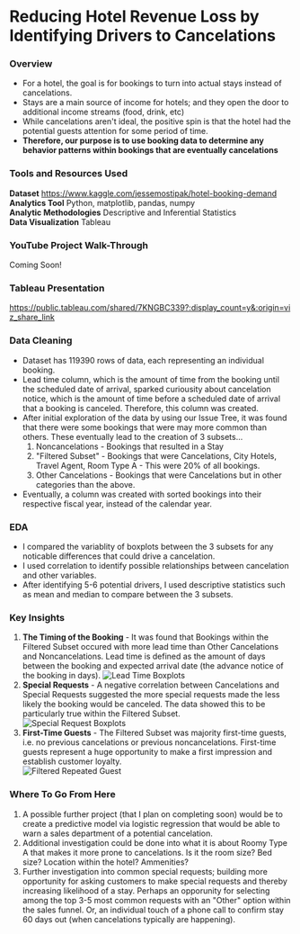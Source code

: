 # Reducing Hotel Revenue Loss by Identifying Drivers to Cancelations

### Overview
  * For a hotel, the goal is for bookings to turn into actual stays instead of cancelations.
  * Stays are a main source of income for hotels; and they open the door to additional income streams (food, drink, etc)
  * While cancelations aren't ideal, the positive spin is that the hotel had the potential guests attention for some period of time. 
  * **Therefore, our purpose is to use booking data to determine any behavior patterns within bookings that are eventually cancelations**

### Tools and Resources Used  
  **Dataset** https://www.kaggle.com/jessemostipak/hotel-booking-demand   
  **Analytics Tool** Python, matplotlib, pandas, numpy  
  **Analytic Methodologies** Descriptive and Inferential Statistics  
  **Data Visualization** Tableau  

### YouTube Project Walk-Through
Coming Soon!

### Tableau Presentation
https://public.tableau.com/shared/7KNGBC339?:display_count=y&:origin=viz_share_link

### Data Cleaning
  * Dataset has 119390 rows of data, each representing an individual booking.
  * Lead time column, which is the amount of time from the booking until the scheduled date of arrival, sparked curiousity about cancelation notice, which is the amount of time before a scheduled date of arrival that a booking is canceled. Therefore, this column was created.
  * After initial exploration of the data by using our Issue Tree, it was found that there were some bookings that were may more common than others. These eventually lead to the creation of 3 subsets...
      1. Noncancelations - Bookings that resulted in a Stay
      2. "Filtered Subset" - Bookings that were Cancelations, City Hotels, Travel Agent, Room Type A - This were 20% of all bookings.
      3. Other Cancelations - Bookings that were Cancelations but in other categories than the above.
  * Eventually, a column was created with sorted bookings into their respective fiscal year, instead of the calendar year.

### EDA
  * I compared the variablity of boxplots between the 3 subsets for any noticable differences that could drive a cancelation.
  * I used correlation to identify possible relationships between cancelation and other variables.
  * After identifying 5-6 potential drivers, I used descriptive statistics such as mean and median to compare between the 3 subsets.

### Key Insights
1. **The Timing of the Booking** - It was found that Bookings within the Filtered Subset occured with more lead time than Other Cancelations and Noncancelations. Lead time is defined as the amount of days between the booking and expected arrival date (the advance notice of the booking in days). 
 ![Lead Time Boxplots](https://user-images.githubusercontent.com/79426455/112389753-a33f0c80-8ccb-11eb-8d63-dd3a65f07bf1.png)
2. **Special Requests** - A negative correlation between Cancelations and Special Requests suggested the more special requests made the less likely the booking would be canceled. The data showed this to be particularly true within the Filtered Subset.   
 ![Special Request Boxplots](https://user-images.githubusercontent.com/79426455/112389832-bf42ae00-8ccb-11eb-9ff2-0ef15c7a902e.png)
3. **First-Time Guests** - The Filtered Subset was majority first-time guests, i.e. no previous cancelations or previous noncancelations. First-time guests represent a huge opportunity to make a first impression and establish customer loyalty.   
 ![Filtered Repeated Guest](https://user-images.githubusercontent.com/79426455/112389930-e305f400-8ccb-11eb-9081-e944d18fa599.png)
 
 ### Where To Go From Here
 1. A possible further project (that I plan on completing soon) would be to create a predictive model via logistic regression that would be able to warn a sales department of a potential cancelation. 
 2. Additional investigation could be done into what it is about Roomy Type A that makes it more prone to cancelations. Is it the room size? Bed size? Location within the hotel? Ammenities?
 3. Further investigation into common special requests; building more opportunity for asking customers to make special requests and thereby increasing likelihood of a stay. Perhaps an opporunity for selecting among the top 3-5 most common requests with an "Other" option within the sales funnel. Or, an individual touch of a phone call to confirm stay 60 days out (when cancelations typically are happening). 
